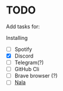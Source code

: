 # TODO

Add tasks for: 

Installing
 - [ ] Spotify
 - [x] Discord
 - [ ] Telegram(?)
 - [ ] GitHub Cli
 - [ ] Brave browser (?)
 - [ ] [Nala](https://gitlab.com/volian/nala/-/releases)
